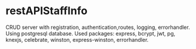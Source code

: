# restAPIStaffInfo

CRUD server with registration, authentication,routes, logging, errorhandler.
Using postgresql database.
Used packages: express, bcrypt, jwt, pg, knexjs, celebrate, winston, express-winston,
errorhandler.
